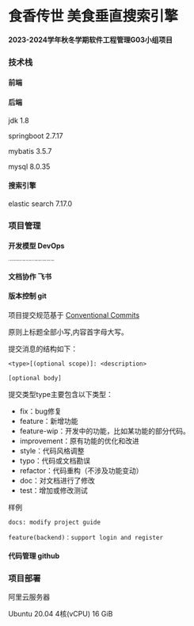 # 食香传世 美食垂直搜索引擎

**2023-2024学年秋冬学期软件工程管理G03小组项目**

### 技术栈

#### 前端



#### 后端

jdk 1.8

springboot 2.7.17

mybatis 3.5.7

mysql 8.0.35

#### 搜索引擎

elastic search 7.17.0

### 项目管理

#### 开发模型 DevOps

<img src="https://octopus.com/devops/i/x/octopus-devops-infinity.png" alt="The DevOps infinity loop of plan, code, build, test, release, deploy, operate, monitor, repeat." style="zoom:15%;" />

#### 文档协作 飞书

#### 版本控制 git

项目提交规范基于 [Conventional Commits](https://www.conventionalcommits.org/en/v1.0.0-beta.4/)

原则上标题全部小写,内容首字母大写。

提交消息的结构如下：

```txt
<type>[(optional scope)]: <description>

[optional body]
```

提交类型type主要包含以下类型：

- fix：bug修复
- feature：新增功能
- feature-wip：开发中的功能，比如某功能的部分代码。
- improvement：原有功能的优化和改进
- style：代码风格调整
- typo：代码或文档勘误
- refactor：代码重构（不涉及功能变动）
- doc：对文档进行了修改
- test：增加或修改测试

样例

```
docs: modify project guide
```

```
feature(backend)：support login and register
```

#### 代码管理 github



### 项目部署

阿里云服务器

Ubuntu 20.04 4核(vCPU) 16 GiB